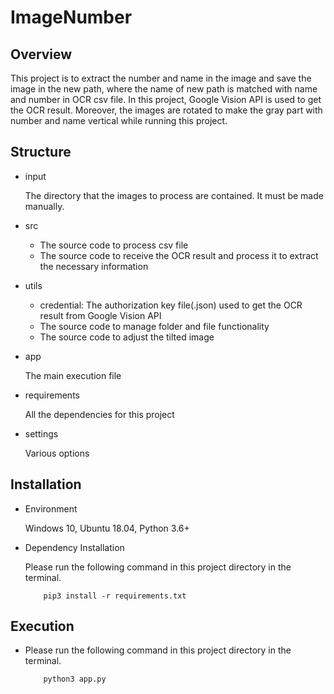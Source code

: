 # ImageNumber

## Overview

This project is to extract the number and name in the image and save the image in the new path, where the name of new path
is matched with name and number in OCR csv file. In this project, Google Vision API is used to get the OCR result. 
Moreover, the images are rotated to make the gray part with number and name vertical while running this project.

## Structure

- input

    The directory that the images to process are contained. It must be made manually.

- src

    * The source code to process csv file
    * The source code to receive the OCR result and process it to extract the necessary information

- utils

    * credential: The authorization key file(.json) used to get the OCR result from Google Vision API    
    * The source code to manage folder and file functionality
    * The source code to adjust the tilted image    

- app

    The main execution file
    
- requirements

    All the dependencies for this project
    
- settings

    Various options

## Installation

- Environment

    Windows 10, Ubuntu 18.04, Python 3.6+

- Dependency Installation
    
    Please run the following command in this project directory in the terminal.
    
    ```
        pip3 install -r requirements.txt
    ```

## Execution

- Please run the following command in this project directory in the terminal.

    ```
        python3 app.py
    ```
